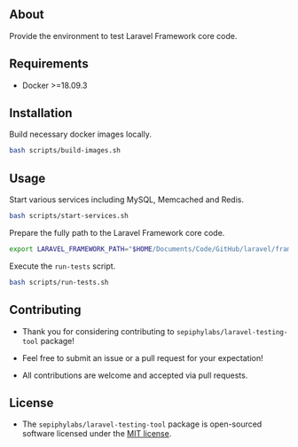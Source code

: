 ## About

Provide the environment to test Laravel Framework core code.

## Requirements

- Docker >=18.09.3

## Installation

Build necessary docker images locally.

```bash
bash scripts/build-images.sh
```

## Usage

Start various services including MySQL, Memcached and Redis.

```bash
bash scripts/start-services.sh
```

Prepare the fully path to the Laravel Framework core code.

```bash
export LARAVEL_FRAMEWORK_PATH="$HOME/Documents/Code/GitHub/laravel/framework
```

Execute the `run-tests` script.

```bash
bash scripts/run-tests.sh
```

## Contributing

- Thank you for considering contributing to `sepiphylabs/laravel-testing-tool` package!

- Feel free to submit an issue or a pull request for your expectation!

- All contributions are welcome and accepted via pull requests.

## License

- The `sepiphylabs/laravel-testing-tool` package is open-sourced software licensed under the [MIT license](LICENSE.md).
